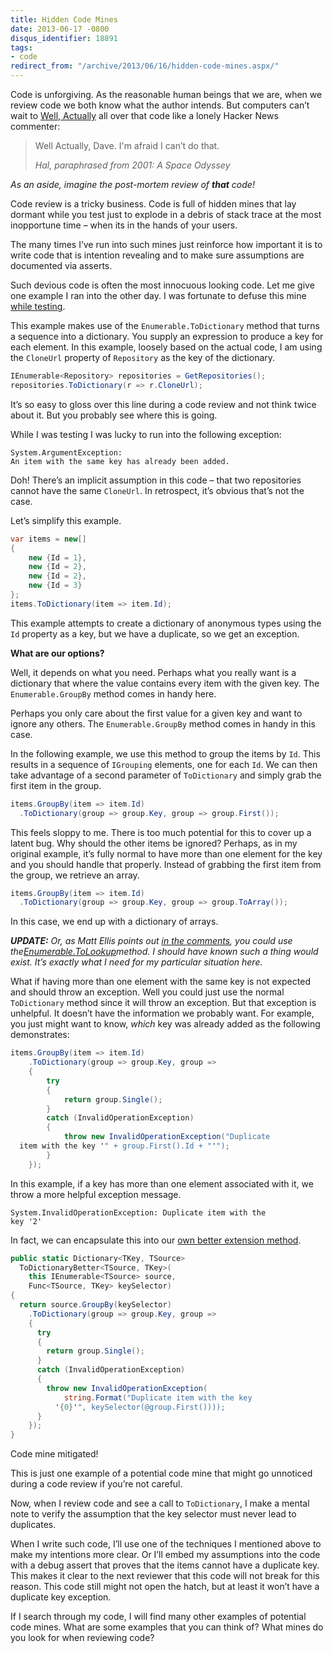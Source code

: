 ```yaml
---
title: Hidden Code Mines
date: 2013-06-17 -0800
disqus_identifier: 18891
tags:
- code
redirect_from: "/archive/2013/06/16/hidden-code-mines.aspx/"
---
```


Code is unforgiving. As the reasonable human beings that we are, when we
review code we both know what the author intends. But computers can’t
wait to [Well,
Actually](http://tirania.org/blog/archive/2011/Feb-17.html "Well, Actually")
all over that code like a lonely Hacker News commenter:

> Well Actually, Dave. I'm afraid I can’t do that.
>
> *Hal, paraphrased from 2001: A Space Odyssey*

*As an aside, imagine the post-mortem review of **that** code!*

Code review is a tricky business. Code is full of hidden mines that lay
dormant while you test just to explode in a debris of stack trace at the
most inopportune time – when its in the hands of your users.

The many times I’ve run into such mines just reinforce how important it
is to write code that is intention revealing and to make sure
assumptions are documented via asserts.

Such devious code is often the most innocuous looking code. Let me give
one example I ran into the other day. I was fortunate to defuse this
mine [while
testing](https://haacked.com/archive/2013/03/04/test-better.aspx "Test Better").

This example makes use of the `Enumerable.ToDictionary` method that
turns a sequence into a dictionary. You supply an expression to produce
a key for each element. In this example, loosely based on the actual
code, I am using the `CloneUrl` property of `Repository` as the key of
the dictionary.

```csharp
IEnumerable<Repository> repositories = GetRepositories();
repositories.ToDictionary(r => r.CloneUrl);
```

It’s so easy to gloss over this line during a code review and not think
twice about it. But you probably see where this is going.

While I was testing I was lucky to run into the following exception:

    System.ArgumentException: 
    An item with the same key has already been added.

Doh! There’s an implicit assumption in this code – that two repositories
cannot have the same `CloneUrl`. In retrospect, it’s obvious that’s not
the case.

Let’s simplify this example.

```csharp
var items = new[]
{
    new {Id = 1}, 
    new {Id = 2}, 
    new {Id = 2}, 
    new {Id = 3}
};
items.ToDictionary(item => item.Id);
```

This example attempts to create a dictionary of anonymous types using
the `Id` property as a key, but we have a duplicate, so we get an
exception.

**What are our options?**

Well, it depends on what you need. Perhaps what you really want is a
dictionary that where the value contains every item with the given key.
The `Enumerable.GroupBy` method comes in handy here.

Perhaps you only care about the first value for a given key and want to
ignore any others. The `Enumerable.GroupBy` method comes in handy in
this case.

In the following example, we use this method to group the items by `Id`.
This results in a sequence of `IGrouping` elements, one for each `Id`.
We can then take advantage of a second parameter of `ToDictionary` and
simply grab the first item in the group.

```csharp
items.GroupBy(item => item.Id)
  .ToDictionary(group => group.Key, group => group.First());
```

This feels sloppy to me. There is too much potential for this to cover
up a latent bug. Why should the other items be ignored? Perhaps, as in
my original example, it’s fully normal to have more than one element for
the key and you should handle that properly. Instead of grabbing the
first item from the group, we retrieve an array.

```csharp
items.GroupBy(item => item.Id)
  .ToDictionary(group => group.Key, group => group.ToArray());
```

In this case, we end up with a dictionary of arrays.

***UPDATE:** Or, as Matt Ellis points out [in the
comments](https://haacked.com/archive/2013/06/17/hidden-code-mines.aspx#comment-933184518 "Comment on ToLookup"),
you could use
the*[*Enumerable.ToLookup*](http://msdn.microsoft.com/en-us/library/bb460184.aspx "Enumerable.ToLookup on MSDN")*method.
I should have known such a thing would exist. It’s exactly what I need
for my particular situation here.*

What if having more than one element with the same key is not expected
and should throw an exception. Well you could just use the normal
`ToDictionary` method since it will throw an exception. But that
exception is unhelpful. It doesn’t have the information we probably
want. For example, you just might want to know, *which* key was already
added as the following demonstrates:

```csharp
items.GroupBy(item => item.Id)
    .ToDictionary(group => group.Key, group =>
    {
        try
        {
            return group.Single();
        }
        catch (InvalidOperationException)
        {
            throw new InvalidOperationException("Duplicate
  item with the key '" + group.First().Id + "'");
        }
    });
```

In this example, if a key has more than one element associated with it,
we throw a more helpful exception message.

    System.InvalidOperationException: Duplicate item with the
    key '2'

In fact, we can encapsulate this into our [own better extension
method](https://gist.github.com/Haacked/5793124 "ToDictionaryBetter extension method on gist").

```csharp
public static Dictionary<TKey, TSource>
  ToDictionaryBetter<TSource, TKey>(
    this IEnumerable<TSource> source,
    Func<TSource, TKey> keySelector)
{
  return source.GroupBy(keySelector)
    .ToDictionary(group => group.Key, group =>
    {
      try
      {
        return group.Single();
      }
      catch (InvalidOperationException)
      {
        throw new InvalidOperationException(
            string.Format("Duplicate item with the key
          '{0}'", keySelector(@group.First())));
      }
    });
}
```

Code mine mitigated!

This is just one example of a potential code mine that might go
unnoticed during a code review if you’re not careful.

Now, when I review code and see a call to `ToDictionary`, I make a
mental note to verify the assumption that the key selector must never
lead to duplicates.

When I write such code, I’ll use one of the techniques I mentioned above
to make my intentions more clear. Or I’ll embed my assumptions into the
code with a debug assert that proves that the items cannot have a
duplicate key. This makes it clear to the next reviewer that this code
will not break for this reason. This code still might not open the
hatch, but at least it won’t have a duplicate key exception.

If I search through my code, I will find many other examples of
potential code mines. What are some examples that you can think of? What
mines do you look for when reviewing code?

